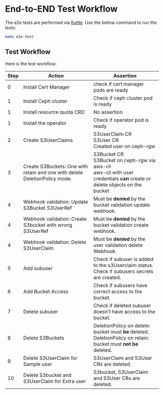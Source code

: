 # End-to-END Test Workflow

The e2e tests are performed via [Kuttle](https://kuttl.dev/). Use the bellow command to run the tests:

```bash
make e2e-test
```

## Test Workflow

Here is the test workflow:

| Step | Action                                                       | Assertion                                                    |
| ---- | ------------------------------------------------------------ | ------------------------------------------------------------ |
| 0    | Install Cert Manager                                         | check if cert manager pods are ready                         |
| 1    | Install Ceph cluster                                         | Check if ceph cluster pod is ready                           |
| 1    | Install resource quota CRD                                   | No assertion                                                 |
| 1    | Install the operator                                         | Check if operator pod is ready                               |
| 2    | Create S3UserClaims                                          | S3UserClaim CR<br />S3User CR<br />Created user on ceph-rgw  |
| 3    | Create S3Buckets: One with retain and one with delete DeletionPolicy mode. | S3Bucket CR<br />S3Bucket on ceph-rgw via aws-cli<br />aws-cli with user credentials **can** create or delete objects on the bucket |
| 4    | Webhook validation: Update S3Bucket S3UserRef                | Must be **denied** by the bucket validation update webhook.  |
| 4    | Webhook validation: Create S3bucket with wrong S3UserRef     | Must be **denied** by the bucket validation create webhook.  |
| 4    | Webhook validation: Delete S3UserClaim                       | Must be **denied** by the user validation delete Webhook.    |
| 5    | Add subuser                                                  | Check if subuser is added to the s3Userclaim status.<br />Check if subusers secrets are created. |
| 6    | Add Bucket Access                                            | Check if subusers have correct access to the bucket.         |
| 7    | Delete subuser                                               | Check if deleted subuser doesn't have access to the bucket.  |
| 8    | Delete S3Buckets                                             | DeletionPolicy on delete: bucket must **be** deleted.<br />DeletionPolicy on retain: bucket must **not be** deleted. |
| 9    | Delete S3UserClaim for Sample user                           | S3UserClaim and S3User CRs are deleted.                      |
| 10   | Delete S3bucket and S3UserClaim for Extra user               | S3bucket, S3UserClaim and S3User CRs are deleted.            |
